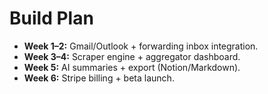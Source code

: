 # Build Plan
- **Week 1–2:** Gmail/Outlook + forwarding inbox integration.
- **Week 3–4:** Scraper engine + aggregator dashboard.
- **Week 5:** AI summaries + export (Notion/Markdown).
- **Week 6:** Stripe billing + beta launch.